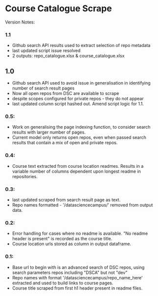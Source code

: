 # Course Catalogue Scrape

Version Notes:

### 1.1
* Github search API results used to extract selection of repo metadata
* last updated script issue resolved
* 2 outputs: repo_catalogue.xlsx & course_catalogue.xlsx


## 1.0
* Github search API used to avoid issue in generalisation in identifying number of search result pages
* Now all open repos from DSC are available to scrape
* despite scopes configured for private repos - they do not appear
* last updated column script hashed out. Amend script logic for 1.1.

### 0.5:
* Work on generalising the page indexing function, to consider search results with larger number of pages. <ongoing>
* Current model only returns open repos, even when passed search results that contain a mix of open and private repos. 

### 0.4:
* Course text extracted from course location readmes. Results in a variable number of columns dependent upon longest readme in repositories. 

### 0.3: 
* last updated scraped from search result page as text.
* Repo names formatted - '/datasciencecampus/' removed from output data.


### 0.2:
* Error handling for cases where no readme is available. "No readme header is present" is recorded as the course title.
* Course location urls stored as column in output dataframe. 


### 0.1: 
* Base url to begin with is an advanced search of DSC repos, using search parameters repos including "DSCA" but not "dev"
* Repo names with format '/datasciencecampus/repo_name_here' extracted and used to build links to course pages.
* Course title scraped from first h1 header present in readme files. 